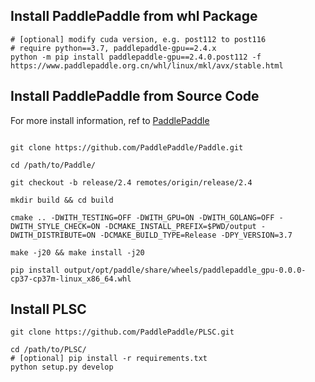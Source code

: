 ## Install PaddlePaddle from whl Package
```
# [optional] modify cuda version, e.g. post112 to post116
# require python==3.7, paddlepaddle-gpu==2.4.x
python -m pip install paddlepaddle-gpu==2.4.0.post112 -f https://www.paddlepaddle.org.cn/whl/linux/mkl/avx/stable.html
```

## Install PaddlePaddle from Source Code

For more install information, ref to [PaddlePaddle](https://www.paddlepaddle.org.cn/)

```shell

git clone https://github.com/PaddlePaddle/Paddle.git

cd /path/to/Paddle/

git checkout -b release/2.4 remotes/origin/release/2.4

mkdir build && cd build

cmake .. -DWITH_TESTING=OFF -DWITH_GPU=ON -DWITH_GOLANG=OFF -DWITH_STYLE_CHECK=ON -DCMAKE_INSTALL_PREFIX=$PWD/output -DWITH_DISTRIBUTE=ON -DCMAKE_BUILD_TYPE=Release -DPY_VERSION=3.7

make -j20 && make install -j20

pip install output/opt/paddle/share/wheels/paddlepaddle_gpu-0.0.0-cp37-cp37m-linux_x86_64.whl

```

## Install PLSC

```shell
git clone https://github.com/PaddlePaddle/PLSC.git

cd /path/to/PLSC/
# [optional] pip install -r requirements.txt
python setup.py develop
```
